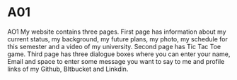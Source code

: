 # A01
AO1
My website contains three pages. First page has information about my current status, my background, my future plans, my photo, my schedule for this semester and a video of my university.
Second page has Tic Tac Toe game.
Third page has three dialogue boxes where you can enter your name, Email and space to enter some message you want to say to me and profile links of my Github, BItbucket and Linkdin. 